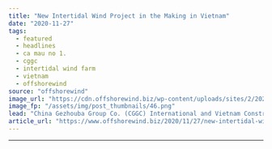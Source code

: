 ```yaml
---
title: "New Intertidal Wind Project in the Making in Vietnam"
date: "2020-11-27"
tags: 
  - featured
  - headlines
  - ca mau no 1.
  - cggc
  - intertidal wind farm
  - vietnam
  - offshorewind
source: "offshorewind"
image_url: "https://cdn.offshorewind.biz/wp-content/uploads/sites/2/2020/11/27120017/CGGC_Signing-of-EPC-contract-for-Ca-Mau-No.-1.png"
image_fp: "/assets/img/post_thumbnails/46.png"
lead: "China Gezhouba Group Co. (CGGC) International and Vietnam Construction and Trading Corporation signed an"
article_url: "https://www.offshorewind.biz/2020/11/27/new-intertidal-wind-project-in-the-making-in-vietnam/"
---
```


---
